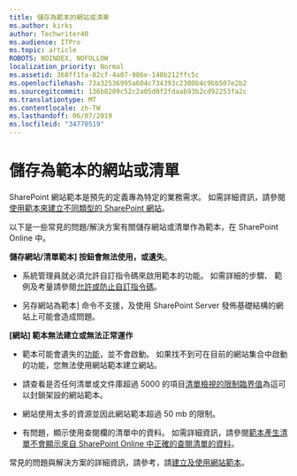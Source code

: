```yaml
---
title: 儲存為範本的網站或清單
ms.author: kirks
author: Techwriter40
ms.audience: ITPro
ms.topic: article
ROBOTS: NOINDEX, NOFOLLOW
localization_priority: Normal
ms.assetid: 368ff1fa-82cf-4a07-986e-140b212ffc5c
ms.openlocfilehash: 73a32536995a604c734393c2300b4c9bb507e2b2
ms.sourcegitcommit: 136b8209c52c2a05d0f2fdaab93b2cd92253fa2c
ms.translationtype: MT
ms.contentlocale: zh-TW
ms.lasthandoff: 06/07/2019
ms.locfileid: "34770519"
---
```

# <a name="save-site-or-list-as-a-template"></a>儲存為範本的網站或清單

SharePoint 網站範本是預先的定義專為特定的業務需求。 如需詳細資訊，請參閱[使用範本來建立不同類型的 SharePoint 網站](https://support.office.com/article/using-templates-to-create-different-kinds-of-sharepoint-sites-449eccec-ff99-4cf3-b62e-dcfee37e8da4)。

以下是一些常見的問題/解決方案有關儲存網站或清單作為範本，在 SharePoint Online 中。

**儲存網站/清單範本] 按鈕會無法使用，或遺失**。 

- 系統管理員就必須允許自訂指令碼來啟用範本的功能。 如需詳細的步驟、 範例及考量請參閱[允許或防止自訂指令碼](https://docs.microsoft.com/sharepoint/allow-or-prevent-custom-script)。


- 另存網站為範本] 命令不支援，及使用 SharePoint Server 發佈基礎結構的網站上可能會造成問題。


**[網站] 範本無法建立或無法正常運作**

- 範本可能會遺失的[功能](https://social.technet.microsoft.com/wiki/contents/articles/14423.sharepoint-2013-existing-features-guid.aspx)，並不會啟動。 如果找不到可在目前的網站集合中啟動的功能，您無法使用網站範本建立網站。


- 請查看是否任何清單或文件庫超過 5000 的項目[清單檢視的限制臨界值](https://support.office.com/article/Manage-large-lists-and-libraries-in-SharePoint-B8588DAE-9387-48C2-9248-C24122F07C59)為這可以封鎖架設的網站範本。


- 網站使用太多的資源並因此網站範本超過 50 mb 的限制。


- 有問題，顯示使用查閱欄的清單中的資料。 如需詳細資訊，請參閱[範本產生清單不會顯示來自 SharePoint Online 中正確的查閱清單的資料](https://support.office.com/article/template-generated-list-doesn-t-display-correct-data-for-a-column-in-sharepoint-online-20430b62-e40c-4f6f-8889-aa24e80d605a)。


常見的問題與解決方案的詳細資訊，請參考，請[建立及使用網站範本](https://support.office.com/article/Create-and-use-site-templates-60371B0F-00E0-4C49-A844-34759EBDD989)。

